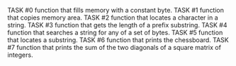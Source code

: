 TASK #0 function that fills memory with a constant byte.
TASK #1 function that copies memory area.
TASK #2 function that locates a character in a string.
TASK #3  function that gets the length of a prefix substring.
TASK #4 function that searches a string for any of a set of bytes.
TASK #5 function that locates a substring.
TASK #6 function that prints the chessboard.
TASK #7  function that prints the sum of the two diagonals of a square matrix of integers.
